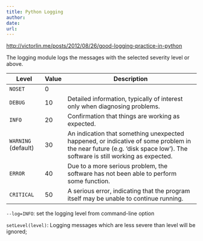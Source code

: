 ```yaml
---
title: Python Logging 
author: 
date: 
url: 
---
```


http://victorlin.me/posts/2012/08/26/good-logging-practice-in-python

The logging module logs the messages with the selected severity level or above. 

| Level               | Value | Description                                                  |
| ------------------- | ----- | ------------------------------------------------------------ |
| `NOSET`             | 0     |                                                              |
| `DEBUG`             | 10    | Detailed information, typically of interest only when diagnosing problems. |
| `INFO`              | 20    | Confirmation that things are working as expected.            |
| `WARNING` (default) | 30    | An indication that something unexpected happened, or indicative of some problem in the near future (e.g. ‘disk space low’). The software is still working as expected. |
| `ERROR`             | 40    | Due to a more serious problem, the software has not been able to perform some function. |
| `CRITICAL`          | 50    | A serious error, indicating that the program itself may be unable to continue running. |



`--log=INFO`: set the logging level from command-line option



`setLevel(level)`:  Logging messages which are less severe than level will be ignored; 